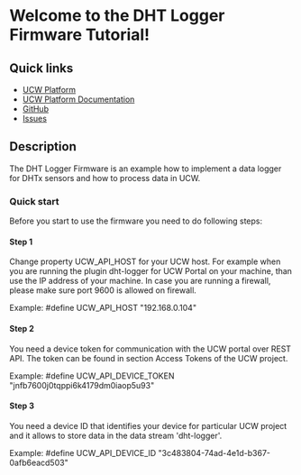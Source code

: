 # Welcome to the DHT Logger Firmware Tutorial!

## Quick links

* [UCW Platform][1]
* [UCW Platform Documentation][2]
* [GitHub][3]
* [Issues][4]

## Description

The DHT Logger Firmware is an example how to implement a data logger for DHTx sensors and how to process data in UCW.

### Quick start

Before you start to use the firmware you need to do following steps:


#### Step 1

Change property UCW_API_HOST for your UCW host. For example when you are running the plugin dht-logger for UCW Portal 
on your machine, than use the IP address of your machine. In case you are running a firewall, please make sure port 
9600 is allowed on firewall.

Example: #define UCW_API_HOST	"192.168.0.104"

#### Step 2

You need a device token for communication with the UCW portal over REST API. The token can be found in section 
Access Tokens of the UCW project.

Example: #define UCW_API_DEVICE_TOKEN	"jnfb7600j0tqppi6k4179dm0iaop5u93"

#### Step 3

You need a device ID that identifies your device for particular UCW project and it allows to store data in 
the data stream 'dht-logger'.

Example: #define UCW_API_DEVICE_ID	"3c483804-74ad-4e1d-b367-0afb6eacd503"

[1]: https://unitycloudware.com
[2]: https://docs.unitycloudware.com
[3]: https://github.com/unitycloudware
[4]: https://jira.unitycloudware.com/browse/UCW